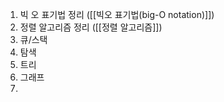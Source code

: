 1. 빅 오 표기법 정리 ([[빅오 표기법(big-O notation)]])
2. 정렬 알고리즘 정리 ([[정렬 알고리즘]])
3. 큐/스택
4. 탐색
5. 트리
6. 그래프
7. 
